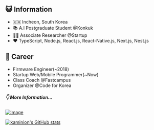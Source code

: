 ## 😺 Information
- 🇰🇷 Incheon, South Korea 
- 📚 A.I Postgraduate Student @Konkuk
- 👨‍💻 Associate Researcher @Startup
- ❤️ TypeScript, Node.js, React.js, React-Native.js, Next.js, Nest.js

## 📑 Career
- Firmware Engineer(~2018)
- Startup Web/Mobile Programmer(~Now)
- Class Coach @Fastcampus
- Organizer @Code for Korea 

##### 👇 More Information...
[![image](https://img.shields.io/badge/rocketpunch-%EC%95%88%EC%A4%91%EC%9B%90-6F8DFF?style=flat&logo=apache%20rocketmq&labelColor=4E61FF&logoColor=ffffff)](https://www.rocketpunch.com/@0ba6267fe8ff422b)


[![kaminion's GitHub stats](https://github-readme-stats.vercel.app/api?username=kaminion)](https://github.com/anuraghazra/github-readme-stats)

